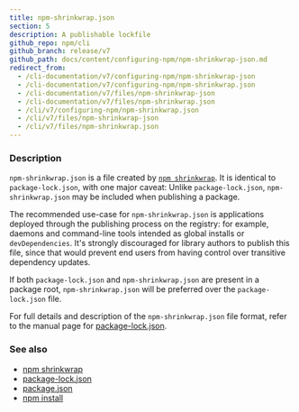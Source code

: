 ```yaml
---
title: npm-shrinkwrap.json
section: 5
description: A publishable lockfile
github_repo: npm/cli
github_branch: release/v7
github_path: docs/content/configuring-npm/npm-shrinkwrap-json.md
redirect_from:
  - /cli-documentation/v7/configuring-npm/npm-shrinkwrap-json
  - /cli-documentation/v7/configuring-npm/npm-shrinkwrap.json
  - /cli-documentation/v7/files/npm-shrinkwrap-json
  - /cli-documentation/v7/files/npm-shrinkwrap.json
  - /cli/v7/configuring-npm/npm-shrinkwrap.json
  - /cli/v7/files/npm-shrinkwrap-json
  - /cli/v7/files/npm-shrinkwrap.json
---
```


### Description

`npm-shrinkwrap.json` is a file created by [`npm
shrinkwrap`](/cli/v7/commands/npm-shrinkwrap). It is identical to
`package-lock.json`, with one major caveat: Unlike `package-lock.json`,
`npm-shrinkwrap.json` may be included when publishing a package.

The recommended use-case for `npm-shrinkwrap.json` is applications deployed
through the publishing process on the registry: for example, daemons and
command-line tools intended as global installs or `devDependencies`. It's
strongly discouraged for library authors to publish this file, since that
would prevent end users from having control over transitive dependency
updates.

If both `package-lock.json` and `npm-shrinkwrap.json` are present in a
package root, `npm-shrinkwrap.json` will be preferred over the
`package-lock.json` file.

For full details and description of the `npm-shrinkwrap.json` file format,
refer to the manual page for
[package-lock.json](/cli/v7/configuring-npm/package-lock-json).

### See also

* [npm shrinkwrap](/cli/v7/commands/npm-shrinkwrap)
* [package-lock.json](/cli/v7/configuring-npm/package-lock-json)
* [package.json](/cli/v7/configuring-npm/package-json)
* [npm install](/cli/v7/commands/npm-install)
